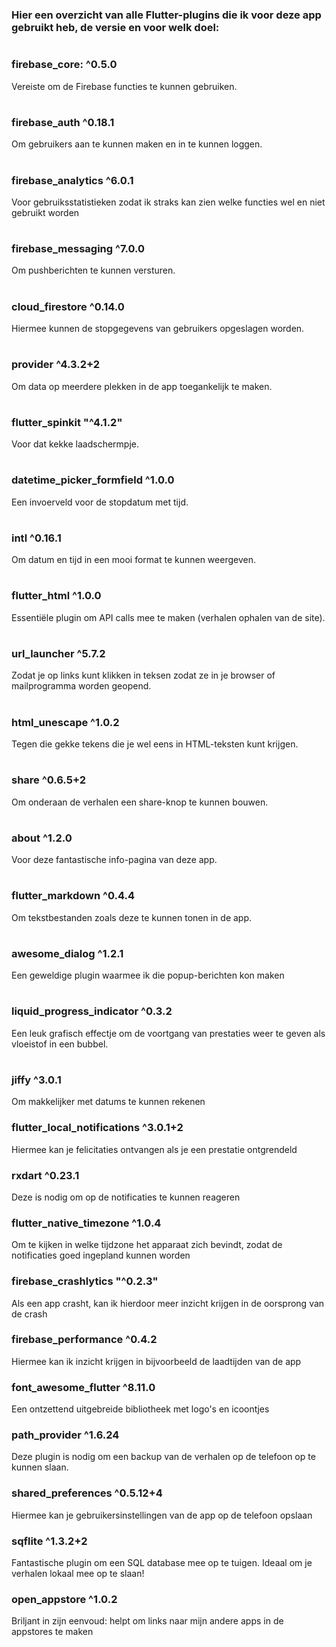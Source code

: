 
#  
### Hier een overzicht van alle Flutter-plugins die ik voor deze app gebruikt heb, de versie en voor welk doel:

#  
### **firebase_core**: ^0.5.0
Vereiste om de Firebase functies te kunnen gebruiken.

#  
### **firebase_auth** ^0.18.1
Om gebruikers aan te kunnen maken en in te kunnen loggen.

#  
### **firebase_analytics** ^6.0.1
Voor gebruiksstatistieken zodat ik straks kan zien welke functies wel en niet gebruikt worden

#  
### **firebase_messaging** ^7.0.0
Om pushberichten te kunnen versturen.

#  
### **cloud_firestore** ^0.14.0
Hiermee kunnen de stopgegevens van gebruikers opgeslagen worden.

#  
### **provider** ^4.3.2+2
Om data op meerdere plekken in de app toegankelijk te maken.

#  
### **flutter_spinkit** "^4.1.2"
Voor dat kekke laadschermpje.

#  
### **datetime_picker_formfield** ^1.0.0
Een invoerveld voor de stopdatum met tijd.

#  
### **intl** ^0.16.1
Om datum en tijd in een mooi format te kunnen weergeven.

#  
### **flutter_html** ^1.0.0
Essentiële plugin om API calls mee te maken (verhalen ophalen van de site).

#  
### **url_launcher** ^5.7.2
Zodat je op links kunt klikken in teksen zodat ze in je browser of mailprogramma worden geopend.

#  
### **html_unescape** ^1.0.2
Tegen die gekke tekens die je wel eens in HTML-teksten kunt krijgen.

#  
### **share** ^0.6.5+2
Om onderaan de verhalen een share-knop te kunnen bouwen.

#  
### **about** ^1.2.0
Voor deze fantastische info-pagina van deze app.

#  
### **flutter_markdown** ^0.4.4
Om tekstbestanden zoals deze te kunnen tonen in de app.

#  
### **awesome_dialog** ^1.2.1
Een geweldige plugin waarmee ik die popup-berichten kon maken

#  
### **liquid_progress_indicator** ^0.3.2
Een leuk grafisch effectje om de voortgang van prestaties weer te geven als vloeistof in een bubbel.

#  
### **jiffy** ^3.0.1
Om makkelijker met datums te kunnen rekenen


### **flutter_local_notifications** ^3.0.1+2
Hiermee kan je felicitaties ontvangen als je een prestatie ontgrendeld


### **rxdart** ^0.23.1
Deze is nodig om op de notificaties te kunnen reageren


### **flutter_native_timezone** ^1.0.4
Om te kijken in welke tijdzone het apparaat zich bevindt, zodat de notificaties goed ingepland kunnen worden


### **firebase_crashlytics** "^0.2.3"
Als een app crasht, kan ik hierdoor meer inzicht krijgen in de oorsprong van de crash


### **firebase_performance** ^0.4.2
Hiermee kan ik inzicht krijgen in bijvoorbeeld de laadtijden van de app


### **font_awesome_flutter** ^8.11.0
Een ontzettend uitgebreide bibliotheek met logo's en icoontjes


### **path_provider** ^1.6.24
Deze plugin is nodig om een backup van de verhalen op de telefoon op te kunnen slaan.


### **shared_preferences** ^0.5.12+4
Hiermee kan je gebruikersinstellingen van de app op de telefoon opslaan


### **sqflite** ^1.3.2+2
Fantastische plugin om een SQL database mee op te tuigen. Ideaal om je verhalen lokaal mee op te slaan!


### **open_appstore** ^1.0.2
Briljant in zijn eenvoud: helpt om links naar mijn andere apps in de appstores te maken
